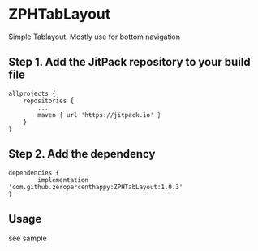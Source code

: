 # ZPHTabLayout

Simple Tablayout. Mostly use for bottom navigation


## Step 1. Add the JitPack repository to your build file

```
allprojects {
	repositories {
		...
		maven { url 'https://jitpack.io' }
	}
}
```

## Step 2. Add the dependency

```
dependencies {
        implementation 'com.github.zeropercenthappy:ZPHTabLayout:1.0.3'
}
```

## Usage

see sample
